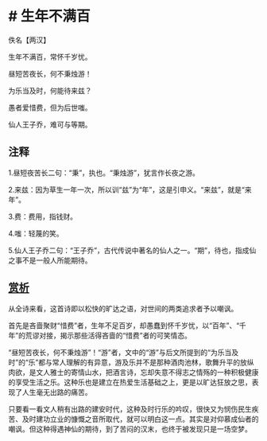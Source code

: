 # # 生年不满百

佚名【两汉】

生年不满百，常怀千岁忧。

昼短苦夜长，何不秉烛游！

为乐当及时，何能待来兹？

愚者爱惜费，但为后世嗤。

仙人王子乔，难可与等期。

## 注释

1.昼短夜苦长二句：“秉”，执也。“秉烛游”，犹言作长夜之游。

2.来兹：因为草生一年一次，所以训“兹”为“年”，这是引申义。“来兹”，就是“来年”。

3.费：费用，指钱财。

4.嗤：轻蔑的笑。

5.仙人王子乔二句：“王子乔”，古代传说中著名的仙人之一。“期”，待也，指成仙之事不是一般人所能期待。


## [赏析](https://so.gushiwen.cn/shangxi_2621.aspx)

从全诗来看，这首诗即以松快的旷达之语，对世间的两类追求者予以嘲讽。

首先是吝啬聚财“惜费”者，生年不足百岁，却愚蠢到怀千岁忧，以“百年”、“千年”的荒谬对接，揭示那些活得吝啬的“惜费”者的可笑情态。

“昼短苦夜长，何不秉烛游”！“游”者，文中的“游”与后文所提到的“为乐当及时”的“乐”都与常人理解的有异意，游及乐并不是那种酒肉池林，歌舞升平的放纵肉欲，是文人雅士的寄情山水，把酒言诗，忘却失意不得志之情殇的一种积极健康的享受生活之乐。这种乐也是建立在热爱生活基础之上，更是以旷达狂放之思，表现了人生毫无出路的痛苦。

只要看一看文人稍有出路的建安时代，这种及时行乐的吟叹，很快又为悯伤民生疾苦、及时建功立业的慷慨之音所取代，就可以明白这一点。其实是对仰慕成仙者的嘲讽。但这种得遇神仙的期待，到了苦闷的汉末，也终于被发现只是一场空梦。
